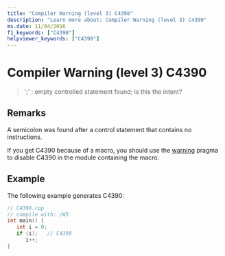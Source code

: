 ```yaml
---
title: "Compiler Warning (level 3) C4390"
description: "Learn more about: Compiler Warning (level 3) C4390"
ms.date: 11/04/2016
f1_keywords: ["C4390"]
helpviewer_keywords: ["C4390"]
---
```

# Compiler Warning (level 3) C4390

> ';' : empty controlled statement found; is this the intent?

## Remarks

A semicolon was found after a control statement that contains no instructions.

If you get C4390 because of a macro, you should use the [warning](../../preprocessor/warning.md) pragma to disable C4390 in the module containing the macro.

## Example

The following example generates C4390:

```cpp
// C4390.cpp
// compile with: /W3
int main() {
   int i = 0;
   if (i);   // C4390
      i++;
}
```

